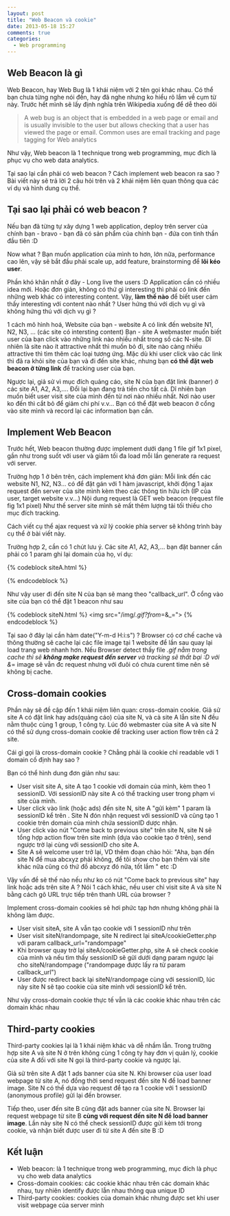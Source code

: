 ```yaml
---
layout: post
title: "Web Beacon và cookie"
date: 2013-05-18 15:27
comments: true
categories: 
  - Web programming 
---
```



## Web Beacon là gì ##

Web Beacon, hay Web Bug là 1 khái niệm với 2 tên gọi khác nhau.
Có thể bạn chưa từng nghe nói đến, hay đã nghe nhưng ko hiểu rõ lắm về cụm từ này. Trước hết mình sẽ lấy định nghĩa trên Wikipedia xuống để dễ theo dõi

> A web bug is an object that is embedded in a web page or email and is usually invisible to the user but allows checking that a user has viewed the page or email. Common uses are email tracking and page tagging for Web analytics

Như vậy, Web beacon là 1 technique trong web programming, mục đích là phục vụ cho web data analytics. 

Tại sao lại cần phải có web beacon ? Cách implement web beacon ra sao ? Bài viết này sẽ trả lời 2 câu hỏi trên và 2 khái niệm liên quan thông qua các ví dụ và hình dung cụ thể.


## Tại sao lại phải có web beacon ? ##

Nếu bạn đã từng tự xây dựng 1 web application, deploy trên server của chính bạn - bravo - bạn đã có sản phẩm của chính bạn - đứa con tinh thần đầu tiên :D

Now what ? Bạn muốn application của mình to hơn, lớn nữa, performance cao lên, vậy sẽ bắt đầu phải scale up, add feature, brainstorming để **lôi kéo user**.

Phần khó khăn nhất ở đây - Long live the users :D Application cần có nhiều idea mới. Hoặc đơn giản, không có thứ gì interesting thì phải có link đến những web khác có interesting content. 
Vậy, **làm thế nào** để biết user cảm thấy interesting với content nào nhất ? User hứng thú với dịch vụ gì và không hứng thú với dịch vụ gì ?

1 cách mô hình hoá, Website của bạn - website A có link đến website N1, N2, N3, ... (các site có intersting content) 
Bạn - site A webmaster muốn biết user của bạn click vào những link nào nhiều nhất trong số các N-site. 
Dĩ nhiên là site nào ít attractive nhất thì muốn bỏ đi, site nào càng nhiều attractive thì tìm thêm các loại tương ứng. 
Mặc dù khi user click vào các link thì đã ra khỏi site của bạn và đi đến site khác, nhưng bạn **có thể đặt web beacon ở từng link** để tracking user của bạn.

Ngược lại, giả sử vì mục đích quảng cáo, site N của bạn đặt link (banner) ở các site A1, A2, A3,.... 
Đổi lại bạn đang trả tiền cho tất cả. 
Dĩ nhiên bạn muốn biết user visit site của mình đến từ nơi nào nhiều nhất. 
Nơi nào user ko đến thì cắt bỏ để giảm chi phí v.v... 
Bạn có thể đặt web beacon ở cổng vào site mình và record lại các information bạn cần. 


## Implement Web Beacon ##

Trước hết, Web beacon thường được implement dưới dạng 1 file gif 1x1 pixel, gần như trong suốt với user và giảm tối đa load mỗi lần generate ra request với server.
 
Trường hợp 1 ở bên trên, cách implement khá đơn giản: Mỗi link đến các website N1, N2, N3... có để đặt gán với 1 hàm javascript, khởi động 1 ajax request đến server của site mình kèm theo các thông tin hữu ích (IP của user, target website v.v...) 
Nội dung request là GET web beacon (request file fig 1x1 pixel) Như thế server site mình sẽ mất thêm lượng tải tối thiếu cho mục đích tracking.

Cách viết cụ thể ajax request và xử lý cookie phía server sẽ không trình bày cụ thể ở bài viết này. 

Trường hợp 2, cần có 1 chút lưu ý. Các site A1, A2, A3,... bạn đặt banner cần phải có 1 param ghi lại domain của họ, ví dụ:

{% codeblock siteA.html %}
<form method = "GET" action = "www.your_site.com">
<input type="hidden" name="callback_url" value="domain_of_this_site">
</form>
{% endcodeblock %}

Như vậy user đi đến site N của bạn sẽ mang theo "callback_url". Ở cổng vào site của bạn có thể đặt 1 beacon như sau

{% codeblock siteN.html %}
<img src="/img/_.gif?from_=<?php $_GET["callback_url"];?>&_=<?php date("Y-m-d H:i:s");?>"> 
{% endcodeblock %}

Tại sao ở đây lại cần hàm date("Y-m-d H:i:s") ? Browser có cơ chế cache và thông thường sẽ cache lại các file image tại 1 website để lần sau quay lại load trang web nhanh hơn. Nếu Browser detect thấy file _.gif nằm trong cache thì sẽ **không mạke request đến server** và tracking sẽ thất bại :D với &_=<?php date("Y-m-d H:i:s");?> image sẽ vẫn đc request nhưng với đuôi có chưa curent time nên sẽ không bị cache.

 
## Cross-domain cookies ##

Phần này sẽ đề cập đến 1 khái niệm liên quan: cross-domain cookie.
Giả sử site A có đặt link hay ads(quảng cáo) của site N, và cả site A lẫn site N đều nằm thuộc cùng 1 group, 1 công ty. Lúc đó webmaster của site A và site N có thể sử dụng cross-domain cookie để tracking user action flow trên cả 2 site.

Cái gì gọi là cross-domain cookie ? Chẳng phải là cookie chỉ readable với 1 domain cố định hay sao ?

Bạn có thể hình dung đơn giản như sau: 

* User visit site A, site A tạo 1 cookie với domain của mình, kèm theo 1 sessionID. Với sessionID này site A có thể tracking user trong phạm vi site của mình.
* User click vào link (hoặc ads) đến site N, site A "gửi kèm" 1 param là sessionID kể trên . Site N đón nhận request với sessionID và cũng tạo 1 cookie trên domain của mình chứa sessionID dược nhận.
* User click vào nút "Come back to previous site" trên site N, site N sẽ tổng hợp action flow trên site mình (dựa vào cookie tạo ở trên), send ngược trờ lại cùng với sessionID cho site A.
* Site A sẽ welcome user trở lại, VD thêm đoạn chào hỏi: "Aha, bạn đến site N để mua abcxyz phải không, để tôi show cho bạn thêm vài site khác nữa cũng có thứ đồ abcxyz đó nữa, tốt lắm " etc :D


Vậy vấn đề sẽ thế nào nếu như ko có nút "Come back to previous site" hay link hoặc ads trên site A ?
Nói 1 cách khác, nếu user chỉ visit site A và site N bằng cách gõ URL trực tiếp trên thanh URL của browser ?

Implement cross-domain cookies sẽ hơi phức tạp hơn nhưng không phải là không làm được.

*  User visit siteA, site A vẫn tạo cookie với 1 sessionID như trên
* User visit siteN/randompage, site N redirect lại siteA/cookieGetter.php với param callback_url="randompage"
* Khi browser quay trờ lại siteA/cookieGetter.php, site A sẽ check cookie của mình và nếu tìm thấy sessionID sẽ gửi dưới dạng param ngược lại cho siteN/randompage ("randompage được lấy ra từ param callback_url")
* User được redirect back lại siteN/randompage cùng với sessionID, lúc này site N sẽ tạo cookie của site mình với sessionID kể trên.

Như vậy cross-domain cookie thực tế vẫn là các cookie khác nhau trên các domain khác nhau


## Third-party cookies ##
 
Third-party cookies lại là 1 khái niệm khác và dễ nhầm lẫn. Trong trường hợp site A và site N ở trên không cùng 1 công ty hay đơn vị quản lý, cookie của site A đối với site N gọi là third-party cookie và ngược lại.

Giả sử trên site A đặt 1 ads banner của site N. Khi browser của user load webpage từ site A, nó đồng thời send request đến site N để load banner image. Site N có thể dựa vào request để tạo ra 1 cookie với 1 sessionID (anonymous profile) gửi lại đến browser. 

Tiếp theo, user đến site B cũng đặt ads banner của site N. Browser lại request webpage từ site B **cùng với request đến site N để load banner image**. Lần này site N có thể check sessionID được gửi kèm tới trong cookie, và nhận biết được user đi từ site A đến site B :D


## Kết luận
* Web beacon: là 1 technique trong web programming, mục đích là phục vụ cho web data analytics
* Cross-domain cookies: các cookie khác nhau trên các domain khác nhau, tuy nhiên identify được lẫn nhau thông qua unique ID
* Third-party cookies: cookies của domain khác nhưng được set khi user visit webpage của server mình



